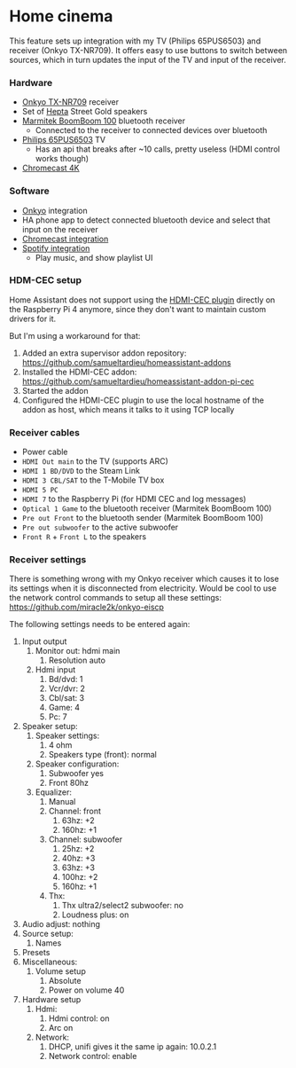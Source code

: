 # Home cinema

This feature sets up integration with my TV (Philips 65PUS6503) and receiver (Onkyo TX-NR709).
It offers easy to use buttons to switch between sources, which in turn updates the input of the TV and input of the receiver.

### Hardware
- [Onkyo TX-NR709](https://tweakers.net/pricewatch/286763/onkyo-tx-nr709/specificaties/) receiver
- Set of [Hepta](https://www.hepta.nl/) Street Gold speakers 
- [Marmitek BoomBoom 100](https://marmitek.com/products/boomboom-100-bluetooth-transmitter-receiver-in-1) bluetooth receiver
  - Connected to the receiver to connected devices over bluetooth
- [Philips 65PUS6503](https://www.philips.nl/c-p/65PUS6503_12/6500-series-ultraslanke-4k-uhd-led-smart-tv) TV
  - Has an api that breaks after ~10 calls, pretty useless (HDMI control works though)
- [Chromecast 4K](https://store.google.com/product/chromecast)

### Software
- [Onkyo](https://www.home-assistant.io/integrations/onkyo/) integration
- HA phone app to detect connected bluetooth device and select that input on the receiver
- [Chromecast integration](https://www.home-assistant.io/integrations/cast/)
- [Spotify integration](https://www.home-assistant.io/integrations/spotify)
  - Play music, and show playlist UI

### HDM-CEC setup

Home Assistant does not support using the [HDMI-CEC plugin](https://www.home-assistant.io/integrations/hdmi_cec/) directly on the Raspberry Pi 4 anymore, since they don't want to maintain custom drivers for it.

But I'm using a workaround for that:
1. Added an extra supervisor addon repository: https://github.com/samueltardieu/homeassistant-addons
2. Installed the HDMI-CEC addon: https://github.com/samueltardieu/homeassistant-addon-pi-cec
3. Started the addon
4. Configured the HDMI-CEC plugin to use the local hostname of the addon as host, which means it talks to it using TCP locally 

### Receiver cables
- Power cable
- `HDMI Out main` to the TV (supports ARC)
- `HDMI 1 BD/DVD` to the Steam Link
- `HDMI 3 CBL/SAT` to the T-Mobile TV box
- `HDMI 5 PC` 
- `HDMI 7` to the Raspberry Pi (for HDMI CEC and log messages)
- `Optical 1 Game` to the bluetooth receiver (Marmitek BoomBoom 100)
- `Pre out Front` to the bluetooth sender (Marmitek BoomBoom 100)
- `Pre out subwoofer` to the active subwoofer
- `Front R` + `Front L` to the speakers

### Receiver settings

There is something wrong with my Onkyo receiver which causes it to lose its settings when it is disconnected from
electricity.
Would be cool to use the network control commands to setup all these settings: https://github.com/miracle2k/onkyo-eiscp

The following settings needs to be entered again:
1. Input output
    1. Monitor out: hdmi main
        1. Resolution auto
    2. Hdmi input
        1. Bd/dvd: 1
        2. Vcr/dvr: 2
        3. Cbl/sat: 3
        4. Game: 4
        5. Pc: 7
2. Speaker setup:
    1. Speaker settings:
        1. 4 ohm
        2. Speakers type (front): normal
    2. Speaker configuration:
        1. Subwoofer yes
        2. Front 80hz
    3. Equalizer:
        1. Manual
        2. Channel: front
            1. 63hz: +2
            2. 160hz: +1
        3. Channel: subwoofer
            1. 25hz: +2
            2. 40hz: +3
            3. 63hz: +3
            4. 100hz: +2
            5. 160hz: +1
        4. Thx:
            1. Thx ultra2/select2 subwoofer: no
            2. Loudness plus: on
3. Audio adjust: nothing
4. Source setup:
    1. Names
5. Presets
6. Miscellaneous:
    1. Volume setup
        1. Absolute
        2. Power on volume 40
7. Hardware setup
    1. Hdmi:
        1. Hdmi control: on
        2. Arc on
    2. Network:
        1. DHCP, unifi gives it the same ip again: 10.0.2.1
        2. Network control: enable
